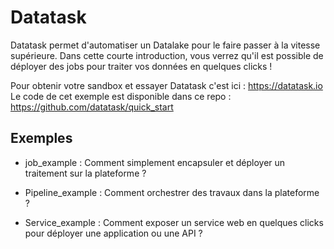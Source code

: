 # Datatask

Datatask permet d'automatiser un Datalake pour le faire passer à la vitesse supérieure. Dans cette courte introduction, vous verrez qu'il est possible de déployer des jobs pour traiter vos données en quelques clicks !

Pour obtenir votre sandbox et essayer Datatask c'est ici : https://datatask.io
Le code de cet exemple est disponible dans ce repo : https://github.com/datatask/quick_start

## Exemples

- job_example : Comment simplement encapsuler et déployer un traitement sur la plateforme ? 

- Pipeline_example : Comment orchestrer des travaux dans la plateforme ? 

- Service_example : Comment exposer un service web en quelques clicks pour déployer une application ou une API ? 